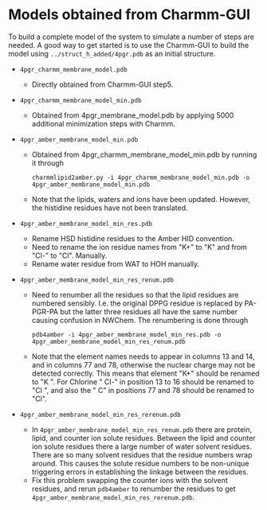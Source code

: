 Models obtained from Charmm-GUI
===============================

To build a complete model of the system to simulate a number of steps are needed. A good way to get
started is to use the Charmm-GUI to build the model using `../struct_h_added/4pgr.pdb` as an
initial structure.

* `4pgr_charmm_membrane_model.pdb`
  * Directly obtained from Charmm-GUI step5.

* `4pgr_charmm_membrane_model_min.pdb`
  * Obtained from 4pgr_membrane_model.pdb by applying 5000 additional minimization
    steps with Charmm.

* `4pgr_amber_membrane_model_min.pdb`
  * Obtained from 4pgr_charmm_membrane_model_min.pdb by running it through
    ```
    charmmlipid2amber.py -i 4pgr_charmm_membrane_model_min.pdb -o 4pgr_amber_membrane_model_min.pdb
    ```
  * Note that the lipids, waters and ions have been updated. However, the 
    histidine residues have not been translated.

* `4pgr_amber_membrane_model_min_res.pdb`
  * Rename HSD histidine residues to the Amber HID convention.
  * Need to rename the ion residue names from "K+" to "K" and from "Cl-" to "Cl". Manually.
  * Rename water residue from WAT to HOH manually.

* `4pgr_amber_membrane_model_min_res_renum.pdb`
  * Need to renumber all the residues so that the lipid residues are numbered sensibly. I.e. the
    original DPPG residue is replaced by PA-PGR-PA but the latter three residues all have the
    same number causing confusion in NWChem. The renumbering is done through 
    ```
    pdb4amber -i 4pgr_amber_membrane_model_min_res.pdb -o 4pgr_amber_membrane_model_min_res_renum.pdb
    ```
  * Note that the element names needs to appear in columns 13 and 14, and in columns 77 and 78,
    otherwise the nuclear charge may not be detected correctly. This means that element "K+" should
    be renamed to "K ". For Chlorine " Cl-" in position 13 to 16 should be renamed to "Cl  ", and also
    the " C" in positions 77 and 78 should be renamed to "Cl". 

* `4pgr_amber_membrane_model_min_res_rerenum.pdb`
  * In `4pgr_amber_membrane_model_min_res_renum.pdb` there are protein, lipid, and counter ion solute
    residues. Between the lipid and counter ion solute residues there a large number of water solvent
    residues. There are so many solvent residues that the residue numbers wrap around. This causes 
    the solute residue numbers to be non-unique triggering errors in establishing the linkage between
    the residues.
  * Fix this problem swapping the counter ions with the solvent residues, and rerun `pdb4amber` 
    to renumber the residues to get `4pgr_amber_membrane_model_min_res_rerenum.pdb`.
